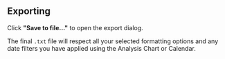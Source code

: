 ## Exporting

Click **"Save to file..."** to open the export dialog.

The final `.txt` file will respect all your selected formatting options and any date filters you have applied using the Analysis Chart or Calendar.
